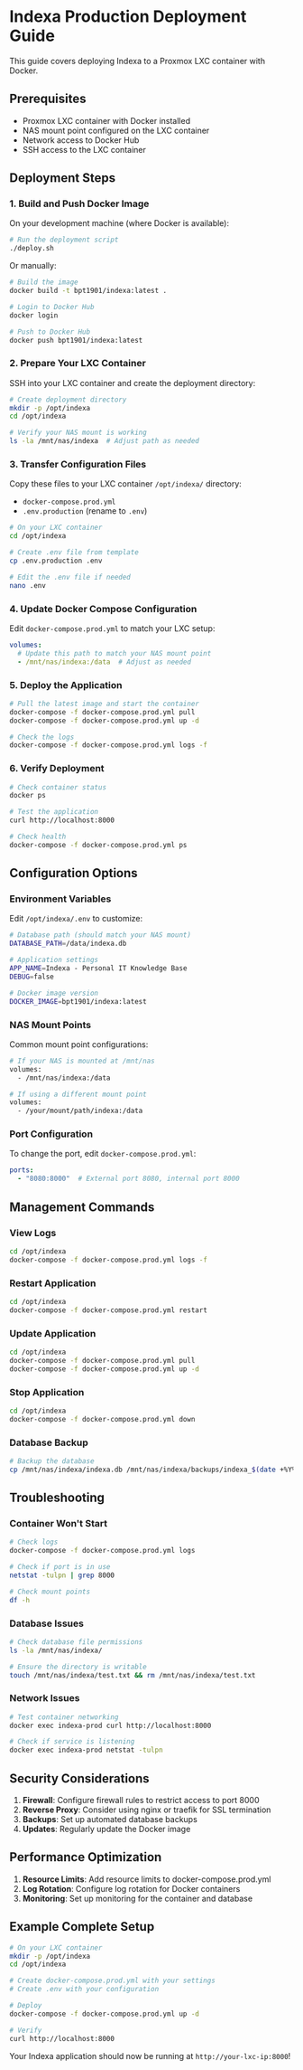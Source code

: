 # Indexa Production Deployment Guide

This guide covers deploying Indexa to a Proxmox LXC container with Docker.

## Prerequisites

- Proxmox LXC container with Docker installed
- NAS mount point configured on the LXC container
- Network access to Docker Hub
- SSH access to the LXC container

## Deployment Steps

### 1. Build and Push Docker Image

On your development machine (where Docker is available):

```bash
# Run the deployment script
./deploy.sh
```

Or manually:

```bash
# Build the image
docker build -t bpt1901/indexa:latest .

# Login to Docker Hub
docker login

# Push to Docker Hub
docker push bpt1901/indexa:latest
```

### 2. Prepare Your LXC Container

SSH into your LXC container and create the deployment directory:

```bash
# Create deployment directory
mkdir -p /opt/indexa
cd /opt/indexa

# Verify your NAS mount is working
ls -la /mnt/nas/indexa  # Adjust path as needed
```

### 3. Transfer Configuration Files

Copy these files to your LXC container `/opt/indexa/` directory:

- `docker-compose.prod.yml`
- `.env.production` (rename to `.env`)

```bash
# On your LXC container
cd /opt/indexa

# Create .env file from template
cp .env.production .env

# Edit the .env file if needed
nano .env
```

### 4. Update Docker Compose Configuration

Edit `docker-compose.prod.yml` to match your LXC setup:

```yaml
volumes:
  # Update this path to match your NAS mount point
  - /mnt/nas/indexa:/data  # Adjust as needed
```

### 5. Deploy the Application

```bash
# Pull the latest image and start the container
docker-compose -f docker-compose.prod.yml pull
docker-compose -f docker-compose.prod.yml up -d

# Check the logs
docker-compose -f docker-compose.prod.yml logs -f
```

### 6. Verify Deployment

```bash
# Check container status
docker ps

# Test the application
curl http://localhost:8000

# Check health
docker-compose -f docker-compose.prod.yml ps
```

## Configuration Options

### Environment Variables

Edit `/opt/indexa/.env` to customize:

```bash
# Database path (should match your NAS mount)
DATABASE_PATH=/data/indexa.db

# Application settings
APP_NAME=Indexa - Personal IT Knowledge Base
DEBUG=false

# Docker image version
DOCKER_IMAGE=bpt1901/indexa:latest
```

### NAS Mount Points

Common mount point configurations:

```bash
# If your NAS is mounted at /mnt/nas
volumes:
  - /mnt/nas/indexa:/data

# If using a different mount point
volumes:
  - /your/mount/path/indexa:/data
```

### Port Configuration

To change the port, edit `docker-compose.prod.yml`:

```yaml
ports:
  - "8080:8000"  # External port 8080, internal port 8000
```

## Management Commands

### View Logs
```bash
cd /opt/indexa
docker-compose -f docker-compose.prod.yml logs -f
```

### Restart Application
```bash
cd /opt/indexa
docker-compose -f docker-compose.prod.yml restart
```

### Update Application
```bash
cd /opt/indexa
docker-compose -f docker-compose.prod.yml pull
docker-compose -f docker-compose.prod.yml up -d
```

### Stop Application
```bash
cd /opt/indexa
docker-compose -f docker-compose.prod.yml down
```

### Database Backup
```bash
# Backup the database
cp /mnt/nas/indexa/indexa.db /mnt/nas/indexa/backups/indexa_$(date +%Y%m%d_%H%M%S).db
```

## Troubleshooting

### Container Won't Start
```bash
# Check logs
docker-compose -f docker-compose.prod.yml logs

# Check if port is in use
netstat -tulpn | grep 8000

# Check mount points
df -h
```

### Database Issues
```bash
# Check database file permissions
ls -la /mnt/nas/indexa/

# Ensure the directory is writable
touch /mnt/nas/indexa/test.txt && rm /mnt/nas/indexa/test.txt
```

### Network Issues
```bash
# Test container networking
docker exec indexa-prod curl http://localhost:8000

# Check if service is listening
docker exec indexa-prod netstat -tulpn
```

## Security Considerations

1. **Firewall**: Configure firewall rules to restrict access to port 8000
2. **Reverse Proxy**: Consider using nginx or traefik for SSL termination
3. **Backups**: Set up automated database backups
4. **Updates**: Regularly update the Docker image

## Performance Optimization

1. **Resource Limits**: Add resource limits to docker-compose.prod.yml
2. **Log Rotation**: Configure log rotation for Docker containers
3. **Monitoring**: Set up monitoring for the container and database

## Example Complete Setup

```bash
# On your LXC container
mkdir -p /opt/indexa
cd /opt/indexa

# Create docker-compose.prod.yml with your settings
# Create .env with your configuration

# Deploy
docker-compose -f docker-compose.prod.yml up -d

# Verify
curl http://localhost:8000
```

Your Indexa application should now be running at `http://your-lxc-ip:8000`!